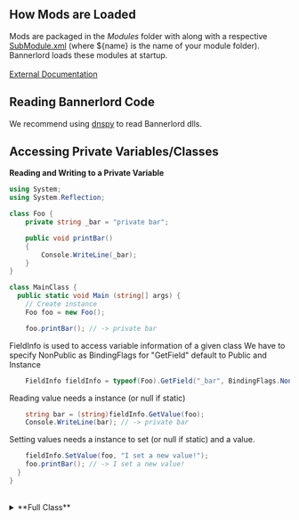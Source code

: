## How Mods are Loaded

Mods are packaged in the *Modules* folder with along with a respective [SubModule.xml](https://github.com/Bannerlord-Coop-Team/BannerlordCoop/blob/development/template/SubModule.xml) (where ${name} is the name of your module folder).<br/>
Bannerlord loads these modules at startup.<br/>
<br/>
[External Documentation](https://github.com/Bannerlord-Modding/Documentation/blob/master/_tutorials/basic-csharp-mod.md)

## Reading Bannerlord Code

We recommend using [dnspy](./dnspy.html) to read Bannerlord dlls.<br/>

## Accessing Private Variables/Classes

**Reading and Writing to a Private Variable**

```CS
using System;
using System.Reflection;

class Foo {
    private string _bar = "private bar";

    public void printBar()
    {
        Console.WriteLine(_bar);
    }
}

class MainClass {
  public static void Main (string[] args) {
    // Create instance
    Foo foo = new Foo();

    foo.printBar(); // -> private bar
```

FieldInfo is used to access variable information of a given class
We have to specify NonPublic as BindingFlags for "GetField" default to Public and Instance

```CS
    FieldInfo fieldInfo = typeof(Foo).GetField("_bar", BindingFlags.NonPublic | BindingFlags.Instance);
``` 

Reading value needs a instance (or null if static)

```CS
    string bar = (string)fieldInfo.GetValue(foo);
    Console.WriteLine(bar); // -> private bar
```

Setting values needs a instance to set (or null if static) and a value.

```CS
    fieldInfo.SetValue(foo, "I set a new value!");
    foo.printBar(); // -> I set a new value!
  }
}
```
<br/>
<details>
<summary>**Full Class**</summary> 
<p>
```CS
using System;
using System.Reflection;

class Foo {
	private string _bar = "private bar";

	public void printBar()
	{
		Console.WriteLine(_bar);
	}
}

class MainClass {
  public static void Main (string[] args) {
	// Create instance
	Foo foo = new Foo();

	foo.printBar();

	// FieldInfo is used to access variable information of a given class
	// We have to specify NonPublic as BindingFlags for "GetField" default to Public and Instance
	FieldInfo fieldInfo = typeof(Foo).GetField("_bar", BindingFlags.NonPublic | BindingFlags.Instance);
	
	// Reading value needs a instance (or null if static)
	string bar = (string)fieldInfo.GetValue(foo);
	Console.WriteLine(bar);

	// Setting values needs a instance to set (or null if static) and a value.
	fieldInfo.SetValue(foo, "I set a new value!");
	foo.printBar();
	
  }
}
```
</p>
</details>
<br/>
**Instantiating a Internal/Private Class**

Inaccessible code
```CS
namespace ConsoleApp.Private
{
    class PrivateClass
    {
        public int someVar = 5;
    }
}
```

Creating an instance with Activator
```CS
using System;
using System.Reflection;

namespace ConsoleApp
{
    class Program
    {
        static void Main(string[] args)
        {
            // Activator
            // Need to get assembly when getting type, need full namespace type name as well.
            // Assembly may be different, you can pull assembly off public types
            Type privateType = Assembly.GetCallingAssembly().GetType("ConsoleApp.Private.PrivateClass");
            // Create class given a type
            object privateClass = Activator.CreateInstance(privateType);

            // Get someVar field value and print it
            Console.WriteLine(privateType.GetField("someVar").GetValue(privateClass));

            Console.ReadKey();
        }
    }
}
```

Creating an instance with constructor
```CS
using System;
using System.Reflection;

namespace ConsoleApp
{
    class Program
    {
        static void Main(string[] args)
        {
            // Get the constructor and invoke it
            // Need to get assembly when getting type, need full namespace type name as well.
            // Assembly may be different, you can pull assembly off public types
            Type privateType = Assembly.GetCallingAssembly().GetType("ConsoleApp.Private.PrivateClass");
            // Get constructor with no arguments
            ConstructorInfo privateTypeCtor = privateType.GetConstructor(new Type[0]);
            // Invoke constructor with no arguments
            object privateClass = privateTypeCtor.Invoke(new object[0]);

            // Get someVar field value and print it
            Console.WriteLine(privateType.GetField("someVar").GetValue(privateClass));

            Console.ReadKey();
        }
    }
}
```

## Patching Existing Code

There is existing Bannerlord code that you may want to change. For this we use [Harmony](./Tools/harmony.html).